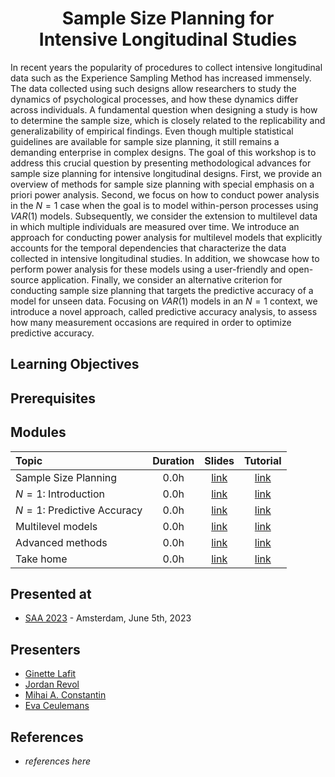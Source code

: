<h1 align="center">
    Sample Size Planning for
    <br>
    Intensive Longitudinal Studies
</h1>

In recent years the popularity of procedures to collect intensive longitudinal
data such as the Experience Sampling Method has increased immensely. The data
collected using such designs allow researchers to study the dynamics of
psychological processes, and how these dynamics differ across individuals. A
fundamental question when designing a study is how to determine the sample size,
which is closely related to the replicability and generalizability of empirical
findings. Even though multiple statistical guidelines are available for sample
size planning, it still remains a demanding enterprise in complex designs. The
goal of this workshop is to address this crucial question by presenting
methodological advances for sample size planning for intensive longitudinal
designs. First, we provide an overview of methods for sample size planning with
special emphasis on a priori power analysis. Second, we focus on how to conduct
power analysis in the $N = 1$ case when the goal is to model within-person
processes using $VAR(1)$ models. Subsequently, we consider the extension to
multilevel data in which multiple individuals are measured over time. We
introduce an approach for conducting power analysis for multilevel models that
explicitly accounts for the temporal dependencies that characterize the data
collected in intensive longitudinal studies. In addition, we showcase how to
perform power analysis for these models using a user-friendly and open-source
application. Finally, we consider an alternative criterion for conducting sample
size planning that targets the predictive accuracy of a model for unseen data.
Focusing on $VAR(1)$ models in an $N = 1$ context, we introduce a novel
approach, called predictive accuracy analysis, to assess how many measurement
occasions are required in order to optimize predictive accuracy.

## Learning Objectives

## Prerequisites

## Modules

| Topic                        | Duration |      Slides      |     Tutorial     |
| :--------------------------- | :------: | :--------------: | :--------------: |
| Sample Size Planning         |   0.0h   | [link](https://) | [link](https://) |
| $N = 1$: Introduction        |   0.0h   | [link](https://) | [link](https://) |
| $N = 1$: Predictive Accuracy |   0.0h   | [link](https://) | [link](https://) |
| Multilevel models            |   0.0h   | [link](https://) | [link](https://) |
| Advanced methods             |   0.0h   | [link](https://) | [link](https://) |
| Take home                    |   0.0h   | [link](https://) | [link](https://) |

## Presented at
- [SAA 2023](https://www.saa2023.nl/amsterdam/workshops) - Amsterdam, June 5th, 2023

## Presenters
- [Ginette Lafit](https://)
- [Jordan Revol](https://)
- [Mihai A. Constantin](https://)
- [Eva Ceulemans](https://)

## References
- *references here*
